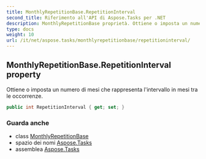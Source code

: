```yaml
---
title: MonthlyRepetitionBase.RepetitionInterval
second_title: Riferimento all'API di Aspose.Tasks per .NET
description: MonthlyRepetitionBase proprietà. Ottiene o imposta un numero di mesi che rappresenta lintervallo in mesi tra le occorrenze.
type: docs
weight: 10
url: /it/net/aspose.tasks/monthlyrepetitionbase/repetitioninterval/
---
```

## MonthlyRepetitionBase.RepetitionInterval property

Ottiene o imposta un numero di mesi che rappresenta l'intervallo in mesi tra le occorrenze.

```csharp
public int RepetitionInterval { get; set; }
```

### Guarda anche

* class [MonthlyRepetitionBase](../)
* spazio dei nomi [Aspose.Tasks](../../monthlyrepetitionbase/)
* assemblea [Aspose.Tasks](../../../)


